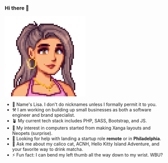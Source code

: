 ### Hi there 👋
![Alt text](https://github.com/LisaComments/lisacomments/blob/5b0ae931c0f464b0a2959a12b7bdec23e9a1adc1/stardewvalleypic.png)
- 🌸 Name's Lisa. I don't do nicknames unless I formally permit it to you.
- ⚒️ I am working on building up small businesses as both a software engineer and brand specialist.
- 🪴 My current tech stack includes PHP, SASS, Bootstrap, and JS.
- 🦄 My interest in computers started from making Xanga layouts and Neopets (surprise).
- 🤔 Looking for help with landing a startup role **remote** or in **Philadelphia**.
- 💬 Ask me about my calico cat, ACNH, Hello Kitty Island Adventure, and your favorite way to drink matcha.
- ⚡️ Fun fact: I can bend my left thumb all the way down to my wrist. WBU?
<!--
**LisaComments/lisacomments** is a ✨ _special_ ✨ repository because its `README.md` (this file) appears on your GitHub profile.

Here are some ideas to get you started:

- 🔭 I’m currently working on ...
- 🌱 I’m currently learning ...
- 👯 I’m looking to collaborate on ...
- 🤔 I’m looking for help with ...
- 💬 Ask me about ...
- 📫 How to reach me: ...
- 😄 Pronouns: ...
- ⚡ Fun fact: ...
-->
